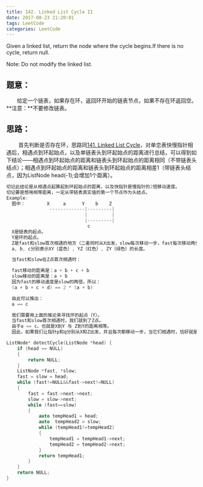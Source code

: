 ```yaml
---
title: 142. Linked List Cycle II
date: 2017-08-23 21:20:01
tags: LeetCode
categories: LeetCode
---
```


Given a linked list, return the node where the cycle begins.If there is no cycle, return null.

Note: Do not modify the linked list.

<!--more-->

## 题意：

　　给定一个链表，如果存在环，返回环开始的链表节点，如果不存在环返回空。**注意：**不要修改链表。

## 思路：

　　 首先判断是否存在环，思路同[141. Linked List Cycle](http://blog.taoaili999.cn/2017/08/22/141-Linked-List-Cycle/)，对单恋表快慢指针相遇后，相遇点到环起始点，以及单链表头到环起始点的距离进行总结，可以得到如下结论——相遇点到环起始点的距离和链表头到环起始点的距离相同（不带链表头结点）；相遇点到环起始点的距离和链表头到环起始点的距离相差1（带链表头结点，因为ListNode head(-1);会增加1个距离）。

```c++
切记此结论是从相遇点起算起到环起始点的距离，以及快指针是慢指针的2倍移动速度。
切记要是想用相等距离，一定从带链表真实值的第一个节点作为头结点。
Example:
  图中：        X     a      Y    b    Z
                -------------|---------| 
                             |         |
							 |---------| 
                              c
  X是链表的起点。   
  Y是环的起点。
  Z是fast和slow首次相遇的地方（二者同时从X出发，slow每次移动一步，fast每次移动两步）。
  a, b, c分别表示XY（蓝色）, YZ（红色）, ZY（绿色）的长度。

  当fast和slow在Z点首次相遇时：

  fast移动的距离是：a + b + c + b
  slow移动的距离是：a + b
  因为fast的移动速度是slow的两倍，所以：
  (a + b + c + d) == 2 * (a + b)

  由此可以推出：
  a == c

  我们需要用上面的推论来寻找环的起点（Y）。
  当fast和slow首次相遇时，我们就到了Z点。
  由于a == c，也就是X到Y 与 Z到Y的距离相等。
  因此，如果我们让指针p和q分别从X和Z出发，并且每次都移动一步，当它们相遇时，恰好就是环的起点Y。
```
```c++
ListNode* detectCycle(ListNode *head) {
	if (head == NULL)
	{
		return NULL;
	}
	ListNode *fast, *slow;
	fast = slow = head;
	while (fast!=NULL&&fast->next!=NULL)
	{
		fast = fast->next->next;
		slow = slow->next;
		while (fast==slow)
		{
			auto tempHead1 = head;
			auto  tempHead2 = slow;
			while (tempHead1!=tempHead2)
			{
				tempHead1 = tempHead1->next;
				tempHead2 = tempHead2->next;
			}
			return tempHead1;	
		}
	}
	return NULL;
}

```

